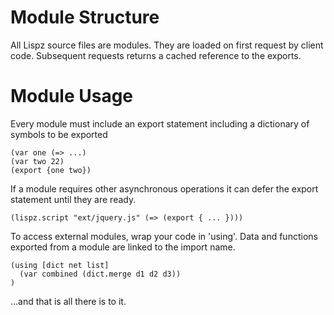 # Module Structure

All Lispz source files are modules. They are loaded on first request by client code. Subsequent requests returns a cached reference to the exports.

# Module Usage

Every module must include an export statement including a dictionary of symbols to be exported

    (var one (=> ...)
    (var two 22)
    (export {one two})

If a module requires other asynchronous operations it can defer the export statement until they are ready.

    (lispz.script "ext/jquery.js" (=> (export { ... })))

To access external modules, wrap your code in 'using'. Data and functions exported from a module are linked to the import name.

    (using [dict net list]
      (var combined (dict.merge d1 d2 d3))
    )
    
...and that is all there is to it.
